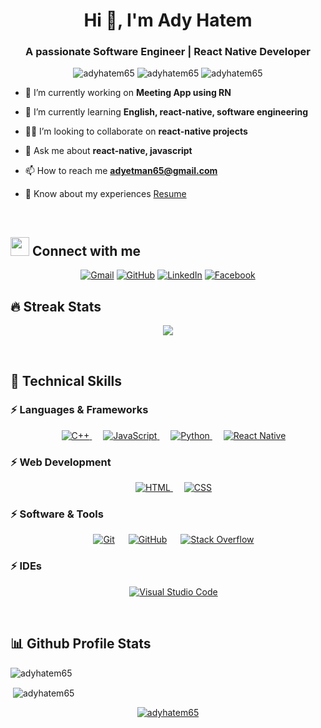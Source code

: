 <h1 align="center">Hi 👋, I'm Ady Hatem</h1>
<h3 align="center">A passionate Software Engineer | React Native Developer</h3>

<p align="center"> 
    	<img src="https://komarev.com/ghpvc/?username=adyhatem65&label=Profile%20views&color=0e75b6&style=flat" alt="adyhatem65" />
    	<img src="https://badges.pufler.dev/repos/adyhatem65" alt="adyhatem65" />
	<img src="https://img.shields.io/github/followers/adyhatem65?label=Followers" alt="adyhatem65" />
</p>

- 🔭 I’m currently working on **Meeting App using RN**

- 🌱 I’m currently learning **English, react-native, software engineering**

- 👯‍♂️ I’m looking to collaborate on **react-native projects**

- 💬 Ask me about **react-native, javascript**

- 📫 How to reach me **adyetman65@gmail.com**

- 📄 Know about my experiences [Resume](https://drive.google.com/file/d/1HXKRIs6eKlUow46Z2xtm_wwsNJ2976AN/view?usp=sharing)


<br>


## <img src="https://media.giphy.com/media/iY8CRBdQXODJSCERIr/giphy.gif" width="30px"> Connect with me
<p align="center">
	<a href="mailto:adyetman65@gmail.com"><img img src="https://img.shields.io/badge/gmail-%23EA4335.svg?style=plastic&logo=gmail&logoColor=white" alt="Gmail"/></a>
	<a href="https://github.com/adyhatem65"><img src="https://img.shields.io/badge/github-%23181717.svg?style=plastic&logo=github&logoColor=white" alt="GitHub"/></a>
	<a href="https://www.linkedin.com/in/adyhatem65/"><img src="https://img.shields.io/badge/linkedin-%230A66C2.svg?style=plastic&logo=linkedin&logoColor=white" alt="LinkedIn"/></a>
	<a href="https://www.facebook.com/adyhatem65"><img src="https://img.shields.io/badge/facebook-%231877F2.svg?style=plastic&logo=facebook&logoColor=white" alt="Facebook"/></a>
</p>

## 🔥 Streak Stats
<p align="center"><img src="https://github-readme-streak-stats.herokuapp.com/?user=adyhatem65&theme=algolia" /></p>


<br>


## 🚀 Technical Skills

### ⚡ Languages & Frameworks

<p align="center"> 
  &emsp;
  <a href="https://www.w3schools.com/cpp/" target="_blank"> 
    <img alt="C++" src="https://img.shields.io/badge/C++%20-%2300599C.svg?style=plastic&logo=c%2B%2B&logoColor=white">
  </a> 
  &emsp;
  <a href="https://developer.mozilla.org/en-US/docs/Web/JavaScript" target="_blank"> 
    <img alt="JavaScript" src="https://img.shields.io/badge/JavaScript%20-%23F7DF1E.svg?style=plastic&logo=javascript&logoColor=black">
  </a>
  &emsp;
  <a href="https://www.python.org" target="_blank">
    <img alt="Python" src="https://img.shields.io/badge/Python%20-%2314354C.svg?style=plastic&logo=python&logoColor=white">
  </a>
  &emsp;
  <a href="https://reactnative.dev/">
    <img alt="React Native" src="https://img.shields.io/badge/React%20Native-0078d7.svg?style=plastic&logo=react&nativeColor=white">
  </a>
</p>

### ⚡ Web Development

<p align="center"> 
  &emsp; 
  <a href="https://www.w3.org/html/" target="_blank"> 
   <img alt="HTML" src="https://img.shields.io/badge/HTML5%20-%23E34F26.svg?style=plastic&logo=html5&logoColor=white">
  </a>   
  &emsp;
  <a href="https://developer.mozilla.org/en-US/docs/Web/CSS" target="_blank">
    <img alt="CSS" src="https://img.shields.io/badge/CSS%20-%231572B6.svg?style=plastic&logo=css3&logoColor=white">
  </a> 
</p>

### ⚡ Software & Tools
 
<p align="center">
  &emsp;
    <a href="#"><img alt="Git" src="https://img.shields.io/badge/Git%20-%23F05033.svg?style=plastic&logo=git&logoColor=white"></a>
  &emsp;
    <a href="#"><img alt="GitHub" src="https://img.shields.io/badge/github-%23181717.svg?style=plastic&logo=github&logoColor=white"></a>
  &emsp;
    <a href="#"><img alt="Stack Overflow" src="https://img.shields.io/badge/-Stack%20Overflow-FE7A16?style=plastic&logo=stack-overflow&logoColor=white"></a>
</p>

### ⚡ IDEs
 
<p align="center">
  &emsp;
  <a href="https://code.visualstudio.com/">
     <img alt="Visual Studio Code" src="https://img.shields.io/badge/Visual%20Studio%20Code-0078d7.svg?style=plastic&logo=visual-studio-code&logoColor=white">
  </a>
 </p>


<br>


 ## 📊 Github Profile Stats
<p>
  <img align="left" src="https://github-readme-stats.vercel.app/api/top-langs?username=adyhatem65&show_icons=true&locale=en&layout=compact" alt="adyhatem65" />

  <br>
	
  &nbsp;<img align="center" src="https://github-readme-stats.vercel.app/api?username=adyhatem65&show_icons=true&locale=en" alt="adyhatem65" />
</p>

<p align="center"> <a href="https://github.com/ryo-ma/github-profile-trophy"><img src="https://github-profile-trophy.vercel.app/?username=adyhatem65" alt="adyhatem65" /></a> </p>

